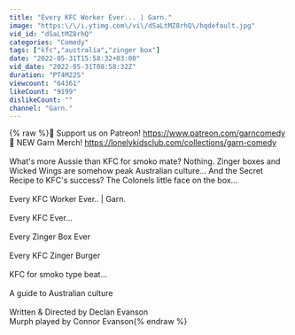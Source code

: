 ```yaml
---
title: "Every KFC Worker Ever... | Garn."
image: "https:\/\/i.ytimg.com\/vi\/dSaLtMZ8rhQ\/hqdefault.jpg"
vid_id: "dSaLtMZ8rhQ"
categories: "Comedy"
tags: ["kfc","australia","zinger box"]
date: "2022-05-31T15:58:32+03:00"
vid_date: "2022-05-31T08:58:32Z"
duration: "PT4M22S"
viewcount: "64361"
likeCount: "9199"
dislikeCount: ""
channel: "Garn."
---
```

{% raw %}🎉 Support us on Patreon! <a rel="nofollow" target="blank" href="https://www.patreon.com/garncomedy">https://www.patreon.com/garncomedy</a> <br />🎉 NEW Garn Merch! <a rel="nofollow" target="blank" href="https://lonelykidsclub.com/collections/garn-comedy">https://lonelykidsclub.com/collections/garn-comedy</a><br /><br />What's more Aussie than KFC for smoko mate? Nothing. Zinger boxes and Wicked Wings are somehow peak Australian culture... And the Secret Recipe to KFC's success? The Colonels little face on the box...<br /><br />Every KFC Worker Ever.. | Garn.<br /><br />Every KFC Ever... <br /><br />Every Zinger Box Ever<br /><br />Every KFC Zinger Burger<br /><br />KFC for smoko type beat... <br /><br />A guide to Australian culture<br /><br />Written &amp; Directed by Declan Evanson<br />Murph played by Connor Evanson{% endraw %}

